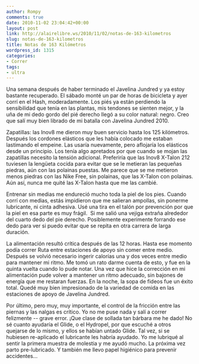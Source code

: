 ```yaml
---
author: Rompy
comments: true
date: 2010-11-02 23:04:42+00:00
layout: post
link: http://alairelibre.ws/2010/11/02/notas-de-163-kilometros
slug: notas-de-163-kilometros
title: Notas de 163 Kilómetros
wordpress_id: 1315
categories:
- Correr
tags:
- ultra
---
```


Una semana después de haber terminado el Javelina Jundred y ya estoy bastante recuperado. El sábado monté un par de horas de bicicleta y ayer corrí en el Hash, moderadamente. Los piés ya están perdiendo la sensibilidad que tenía en las plantas, mis tendones se sienten mejor, y la uña de mi dedo gordo del pié derecho llegó a su color natural: negro. Creo que salí muy bien librado de mi batalla con Javelina Jundred 2010.

Zapatillas: las Inov8 me dieron muy buen servicio hasta los 125 kilómetros. Después los cordones elásticos que les había colocado me estaban lastimando el empeine. Las usaría nuevamente, pero aflojaría los elásticos desde un principio. Los tenía algo apretados por que cuando se mojan las zapatillas necesito la tensión adicional. Preferiría que las Inov8 X-Talon 212 tuviesen la lengüeta cocida para evitar que se le metieran las pequeñas piedras, aún con las polainas puestas. Me parece que se me metieron menos piedras con las Nike Free, sin polainas, que las X-Talon con polainas. Aún así, nunca me quité las X-Talon hasta que me las cambié.

Entrenar sin medias me endureció mucho toda la piel de los pies. Cuando corrí con medias, estás impidieron que me salieran ampollas, sin ponerme lubricante, ni cinta adhesiva. Usé una tira en el talón por prevención por que la piel en esa parte es muy frágil.  Si me salió una vejiga extraña alrededor del cuarto dedo del pie derecho. Posiblemente experimente forrando ese dedo para ver si puedo evitar que se repita en otra carrera de larga duración.

La alimentación resultó crítica después de las 12 horas. Hasta ese momento podía correr Ruta entre estaciones de apoyo sin comer entre medio. Después se volvió necesario ingerir calorías una y dos veces entre medio para mantener mi ritmo. Me tomó un rato darme cuenta de esto, y fue en la quinta vuelta cuando lo pude notar. Una vez que hice la corrección en mi alimentación pude volver a mantener un ritmo adecuado, sin bajones de energía que me restaran fuerzas. En la noche, la sopa de fideos fue un éxito total. Quedé muy bien impresionado de la variedad de comida en las estaciones de apoyo de Javelina Jundred.

Por último, pero muy, muy importante, el control de la fricción entre las piernas y las nalgas es crítico. Yo no me puse nada y salí a correr felizmente -- grave error. ¡Que clase de sollada tan bárbara me he dado! No sé cuanto ayudaría el Glide, o el Hydropel, por que escuché a otros quejarse de lo mismo, y ellos se habían untado Glide. Tal vez, si se hubiesen re-aplicado el lubricante les habría ayudado. Yo me lubriqué al sentir la primera muestra de molestia y me ayudó mucho. La próxima vez parto pre-lubricado. Y también me llevo papel higiénico para prevenir accidentes...

